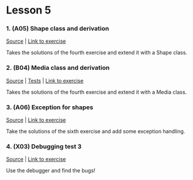 # Lesson 5

### 1. (A05) Shape class and derivation
[Source](./A05_shapes/ExerciseSolution/) | [Link to exercise](http://fsr.github.io/csharp-lessons/exercises/A05_shapes.html)

Takes the solutions of the fourth exercise and extend it with a Shape class.

### 2. (B04) Media class and derivation
[Source](./B04_media/ExerciseSolution/) | [Tests](./B04_media/Tests/) | [Link to exercise](http://fsr.github.io/csharp-lessons/exercises/B04_media.html)

Takes the solutions of the fourth exercise and extend it with a Media class.

### 3. (A06) Exception for shapes
[Source](./A06_exception_for_shapes/ExerciseSolution/) | [Link to exercise](http://fsr.github.io/csharp-lessons/exercises/A06_exception_for_shapes.html)

Take the solutions of the sixth exercise and add some exception handling.

### 4. (X03) Debugging test 3
[Source](./X03_debugging_test_3/ExerciseSolution/) | [Link to exercise](http://fsr.github.io/csharp-lessons/exercises/X03_debugging_test_3.html)

Use the debugger and find the bugs!
